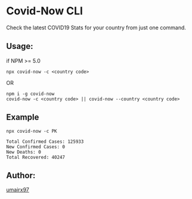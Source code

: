 # Covid-Now CLI
Check the latest COVID19 Stats for your country from just one command.

## Usage:

if NPM >= 5.0
```
npx covid-now -c <country code>
```
OR
```
npm i -g covid-now 
covid-now -c <country code> || covid-now --country <country code>
```

## Example 
```
npx covid-now -c PK

Total Confirmed Cases: 125933
New Confirmed Cases: 0
New Deaths: 0
Total Recovered: 40247
```
## Author:
[umairx97](https://github.com/umairx97)
